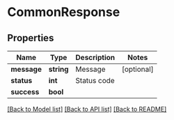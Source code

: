 # CommonResponse

## Properties
Name | Type | Description | Notes
------------ | ------------- | ------------- | -------------
**message** | **string** | Message | [optional] 
**status** | **int** | Status code | 
**success** | **bool** |  | 

[[Back to Model list]](../README.md#documentation-for-models) [[Back to API list]](../README.md#documentation-for-api-endpoints) [[Back to README]](../README.md)



